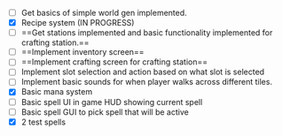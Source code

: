 - [ ] Get basics of simple world gen implemented.
- [x] Recipe system (IN PROGRESS)
- [ ] ==Get stations implemented and basic functionality implemented for crafting station.==
- [ ] ==Implement inventory screen==
- [ ] ==Implement crafting screen for crafting station==
- [ ] Implement slot selection and action based on what slot is selected
- [ ] Implement basic sounds for when player walks across different tiles.
- [x] Basic mana system
- [ ] Basic spell UI in game HUD showing current spell
- [ ] Basic spell GUI to pick spell that will be active
- [x] 2 test spells
